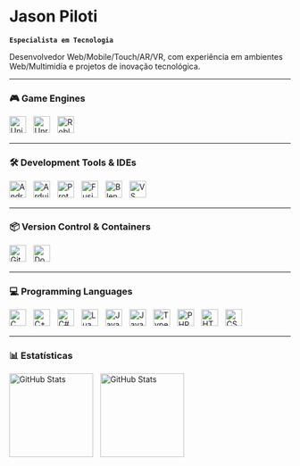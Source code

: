 #  Jason Piloti

**`Especialista em Tecnologia`**

Desenvolvedor Web/Mobile/Touch/AR/VR, com experiência em ambientes Web/Multimidía e projetos de inovação tecnológica.

---

### 🎮 Game Engines

<img src="https://cdn.jsdelivr.net/gh/devicons/devicon/icons/unity/unity-original.svg" align="left" title="Unity" alt="Unity" width="30px" style="padding-right:10px;" />
<img src="https://cdn.jsdelivr.net/gh/devicons/devicon/icons/unrealengine/unrealengine-original.svg" align="left" title="Unreal Engine" alt="Unreal Engine" width="30px" style="padding-right:10px;" />
<img src="https://seeklogo.com/images/R/roblox-logo-2E3A6E0D3C-seeklogo.com.png" align="left" title="Roblox" alt="Roblox" width="30px" style="padding-right:10px;" />

<br /><br />

---

### 🛠️ Development Tools & IDEs

<img src="https://cdn.jsdelivr.net/gh/devicons/devicon/icons/androidstudio/androidstudio-original.svg" align="left" title="Android Studio" alt="Android Studio" width="30px" style="padding-right:10px;" />
<img src="https://cdn.jsdelivr.net/gh/devicons/devicon/icons/arduino/arduino-original.svg" align="left" title="Arduino" alt="Arduino" width="30px" style="padding-right:10px;" />
<img src="https://upload.wikimedia.org/wikipedia/commons/thumb/e/e7/Protheus_logo.png/600px-Protheus_logo.png" align="left" title="Proteus" alt="Proteus" width="30px" style="padding-right:10px;" />
<img src="https://seeklogo.com/images/A/autodesk-fusion-360-logo-28991A5DC5-seeklogo.com.png" align="left"  title="Fusion 360" alt="Fusion 360" width="30px" style="padding-right:10px;" />
<img src="https://cdn.jsdelivr.net/gh/devicons/devicon/icons/blender/blender-original.svg" align="left" title="Blender" alt="Blender" width="30px" style="padding-right:10px;" />
<img src="https://cdn.jsdelivr.net/gh/devicons/devicon/icons/vscode/vscode-original.svg" align="left" title="VS Code" alt="VS Code" width="30px" style="padding-right:10px;" />

<br /><br />

---

### 📦 Version Control & Containers

<img src="https://cdn.jsdelivr.net/gh/devicons/devicon/icons/git/git-original.svg" align="left" title="Git" alt="Git" width="30px" style="padding-right:10px;" />
<img src="https://cdn.jsdelivr.net/gh/devicons/devicon/icons/docker/docker-original.svg" align="left" title="Docker" alt="Docker" width="30px" style="padding-right:10px;" />

<br /><br />

---

### 💻 Programming Languages

<img src="https://cdn.jsdelivr.net/gh/devicons/devicon/icons/c/c-original.svg" align="left" title="C" alt="C" width="30px" style="padding-right:10px;" />
<img src="https://cdn.jsdelivr.net/gh/devicons/devicon/icons/cplusplus/cplusplus-original.svg" align="left" title="C++" alt="C++" width="30px" style="padding-right:10px;" />
<img src="https://cdn.jsdelivr.net/gh/devicons/devicon/icons/csharp/csharp-original.svg" align="left" title="C#" alt="C#" width="30px" style="padding-right:10px;" />
<img src="https://upload.wikimedia.org/wikipedia/commons/c/cf/Lua-Logo.svg" align="left" title="Lua" alt="Lua" width="30px" style="padding-right:10px;" />
<img src="https://cdn.jsdelivr.net/gh/devicons/devicon/icons/java/java-original.svg" align="left" title="Java" alt="Java" width="30px" style="padding-right:10px;" />
<img src="https://cdn.jsdelivr.net/gh/devicons/devicon/icons/javascript/javascript-original.svg" align="left"  title="JavaScript" alt="JavaScript" width="30px" style="padding-right:10px;" />
<img src="https://cdn.jsdelivr.net/gh/devicons/devicon/icons/typescript/typescript-original.svg" align="left" title="TypeScript" alt="TypeScript" width="30px" style="padding-right:10px;" />
<img src="https://cdn.jsdelivr.net/gh/devicons/devicon/icons/php/php-original.svg" title="PHP" align="left" alt="PHP" width="30px" style="padding-right:10px;" />
<img src="https://cdn.jsdelivr.net/gh/devicons/devicon/icons/html5/html5-original.svg" align="left" title="HTML5" alt="HTML5" width="30px" style="padding-right:10px;" />
<img src="https://cdn.jsdelivr.net/gh/devicons/devicon/icons/css3/css3-original.svg" align="left" title="CSS3" alt="CSS3" width="30px" style="padding-right:10px;" />

<br /><br />

---

### 📊 Estatísticas


<img 
  align="left" 
  alt="GitHub Stats" 
  height="150" 
  style="padding-right: 10px;" 
  src="https://github-readme-stats.vercel.app/api?username=blackhonter&show_icons=true&theme=catppuccin_latte&include_all_commits=true&locale=pt-br" 
/>

<img 
  align="left" 
  alt="GitHub Stats" 
  height="150" 
  src="https://github-readme-stats.vercel.app/api/top-langs/?username=blackhonter&theme=catppuccin_latte&layout=compact&custom_title=Tecnologias&langs_count=9" 
/>
